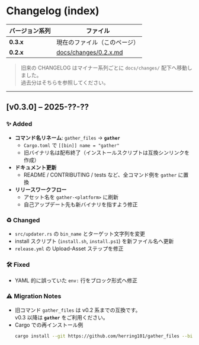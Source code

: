 # Changelog (index)

| バージョン系列 | ファイル                                         |
| -------------- | ------------------------------------------------ |
| **0.3.x**      | 現在のファイル（このページ）                     |
| **0.2.x**      | [docs/changes/0.2.x.md](./docs/changes/0.2.x.md) |

> 旧来の CHANGELOG はマイナー系列ごとに `docs/changes/` 配下へ移動しました。  
> 過去分はそちらを参照してください。

---

## [v0.3.0] – 2025-??-??

### ✨ Added

- **コマンド名リネーム**: `gather_files` → **`gather`**
  - `Cargo.toml` で `[[bin]] name = "gather"`
  - 旧バイナリ名は配布終了（インストールスクリプトは互換シンリンクを作成）
- **ドキュメント更新**
  - README / CONTRIBUTING / tests など、全コマンド例を `gather` に置換
- **リリースワークフロー**
  - アセット名を `gather-<platform>` に刷新
  - 自己アップデート先も新バイナリを指すよう修正

### ♻️ Changed

- `src/updater.rs` の `bin_name` とターゲット文字列を変更
- install スクリプト (`install.sh`, `install.ps1`) を新ファイル名へ更新
- `release.yml` の Upload-Asset ステップを修正

### 🛠 Fixed

- YAML 的に誤っていた `env:` 行をブロック形式へ修正

### ⚠️ Migration Notes

- 旧コマンド `gather_files` は v0.2 系までの互換です。  
  v0.3 以降は **`gather`** をご利用ください。
- Cargo での再インストール例
  ```bash
  cargo install --git https://github.com/herring101/gather_files --bin gather --force
  ```
